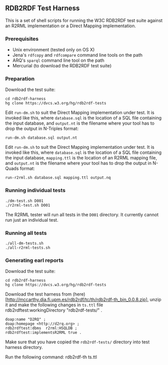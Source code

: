 ## RDB2RDF Test Harness

This is a set of shell scripts for running the W3C RDB2RDF test suite against an R2RML implementation or a Direct Mapping implementation.

### Prerequisites

* Unix environment (tested only on OS X)
* Jena's `rdfcopy` and `rdfcompare` command line tools on the path
* ARQ's `sparql` command line tool on the path
* Mercurial (to download the RDB2RDF test suite)

### Preparation

Download the test suite:

    cd rdb2rdf-harness
    hg clone https://dvcs.w3.org/hg/rdb2rdf-tests

Edit `run-dm.sh` to suit the Direct Mapping implementation under test. It is invoked like this, where `database.sql` is the location of a SQL file containing the input database, and `output.nt` is the filename where your tool has to drop the output in N-Triples format:

    run-dm.sh database.sql output.nt

Edit `run-dm.sh` to suit the Direct Mapping implementation under test. It is invoked like this, where `database.sql` is the location of a SQL file containing the input database, `mapping.ttl` is the location of an R2RML mapping file, and `output.nt` is the filename where your tool has to drop the output in N-Quads format:

    run-r2rml.sh database.sql mapping.ttl output.nq

### Running individual tests

    ./dm-test.sh D001
    ./r2rml-test.sh D001

The R2RML tester will run all tests in the `D001` directory. It currently cannot run just an individual test.

### Running all tests

    ./all-dm-tests.sh
    ./all-r2rml-tests.sh

### Generating earl reports

Download the test suite:

    cd rdb2rdf-harness
    hg clone https://dvcs.w3.org/hg/rdb2rdf-tests
    
Download the test harness from (here)[http://mccarthy.dia.fi.upm.es/rdb2rdf/tc/th/rdb2rdf-th_bin_0.0.8.zip], unzip it and make the following changes in `ts.ttl` file
    rdb2rdftest:workingDirectory "rdb2rdf-tests/" .

    doap:name "D2RQ" ;
    doap:homepage <http://d2rq.org> ;
    rdb2rdftest:dbms  r2rml:HSQLDB ;
    rdb2rdftest:implementsR2RML true .

Make sure that you have copied the `rdb2rdf-tests/` directory into test harness directory.

Run the following command:
    rdb2rdf-th ts.ttl